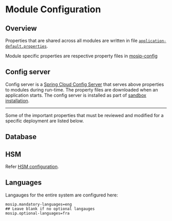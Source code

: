 # Module Configuration

## Overview
Properties that are shared across all modules are written in file [`application-default.properties`](https://github.com/mosip/mosip-config/blob/release-1.2.0/application-default.properties). 

Module specific properties are respective property files in [mosip-config](https://github.com/mosip/mosip-config/blob/release-1.2.0)

## Config server
Config server is a [Spring Cloud Config Server](https://cloud.spring.io/spring-cloud-config/multi/multi__spring_cloud_config_server.html) that serves above properties to modules during run-time. The property files are downloaded when an application starts. The config server is installed as part of [sandbox installation](sandbox-deployment.md).

---
Some of the important properties that must be reviewed and modified for a specific deployment are listed below.
## Database 

## HSM
Refer [HSM configuration](hsm.md#configuration).
 
## Languages
Langauges for the entire system are configured here:
```
mosip.mandatory-languages=eng
## Leave blank if no optional langauges
mosip.optional-languages=fra
```



